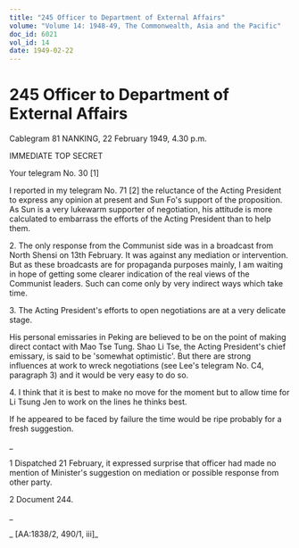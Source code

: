```yaml
---
title: "245 Officer to Department of External Affairs"
volume: "Volume 14: 1948-49, The Commonwealth, Asia and the Pacific"
doc_id: 6021
vol_id: 14
date: 1949-02-22
---
```


# 245 Officer to Department of External Affairs

Cablegram 81 NANKING, 22 February 1949, 4.30 p.m.

IMMEDIATE TOP SECRET

Your telegram No. 30 [1]

I reported in my telegram No. 71 [2] the reluctance of the Acting President to express any opinion at present and Sun Fo's support of the proposition. As Sun is a very lukewarm supporter of negotiation, his attitude is more calculated to embarrass the efforts of the Acting President than to help them.

2\. The only response from the Communist side was in a broadcast from North Shensi on 13th February. It was against any mediation or intervention. But as these broadcasts are for propaganda purposes mainly, I am waiting in hope of getting some clearer indication of the real views of the Communist leaders. Such can come only by very indirect ways which take time.

3\. The Acting President's efforts to open negotiations are at a very delicate stage.

His personal emissaries in Peking are believed to be on the point of making direct contact with Mao Tse Tung. Shao Li Tse, the Acting President's chief emissary, is said to be 'somewhat optimistic'. But there are strong influences at work to wreck negotiations (see Lee's telegram No. C4, paragraph 3) and it would be very easy to do so.

4\. I think that it is best to make no move for the moment but to allow time for Li Tsung Jen to work on the lines he thinks best.

If he appeared to be faced by failure the time would be ripe probably for a fresh suggestion.

_

1 Dispatched 21 February, it expressed surprise that officer had made no mention of Minister's suggestion on mediation or possible response from other party.

2 Document 244.

_

_ [AA:1838/2, 490/1, iii]_
